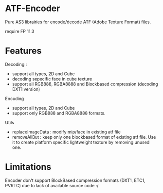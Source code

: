 ATF-Encoder
===========

Pure AS3 librairies for encode/decode ATF (Adobe Texture Format) files.

require FP 11.3

Features
========

Decoding :
* support all types, 2D and Cube
* decoding sepecific face in cube texture
* support all RGB888, RGBA8888 and Blockbased compression (decoding DXT1 version)
	
Encoding
* support all types, 2D and Cube
* support only RGB888 and RGBA8888 formats.

Utils
* replaceImageData : modify mip/face in existing atf file	
* removeAllBut : keep only one blockbased format of existing atf file. Use it to create platform specific lightweight texture by removing unused one.
	
Limitations
===========	

Encoder don't support BlockBased compression formats (DXT1, ETC1, PVRTC) due to lack of available source code :/